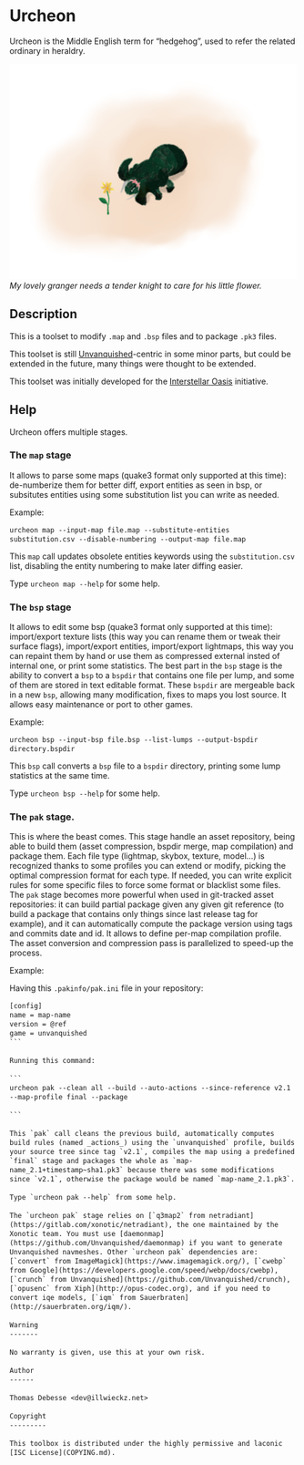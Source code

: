 Urcheon
=======

Urcheon is the Middle English term for “hedgehog”, used to refer the related ordinary in heraldry.

![Cute Granger](doc/cute-granger.512.png)  
_My lovely granger needs a tender knight to care for his little flower._

Description
-----------

This is a toolset to modify `.map` and `.bsp` files and to package `.pk3` files.

This toolset is still [Unvanquished](http://unvanquished.net)-centric in some minor parts, but could be extended in the future, many things were thought to be extended.

This toolset was initially developed for the [Interstellar Oasis](https://github.com/interstellar-oasis/interstellar-oasis) initiative.

Help
----

Urcheon offers multiple stages.

### The `map` stage

It allows to parse some maps (quake3 format only supported at this time): de-numberize them for better diff, export entities as seen in bsp, or subsitutes entities using some substitution list you can write as needed.

Example:

```
urcheon map --input-map file.map --substitute-entities substitution.csv --disable-numbering --output-map file.map
```

This `map` call updates obsolete entities keywords using the `substitution.csv` list, disabling the entity numbering to make later diffing easier.

Type `urcheon map --help` for some help.

### The `bsp` stage

It allows to edit some bsp (quake3 format only supported at this time): import/export texture lists (this way you can rename them or tweak their surface flags), import/export entities, import/export lightmaps, this way you can repaint them by hand or use them as compressed external insted of internal one, or print some statistics. The best part in the `bsp` stage is the ability to convert a `bsp` to a `bspdir` that contains one file per lump, and some of them are stored in text editable format. These `bspdir` are mergeable back in a new `bsp`, allowing many modification, fixes to maps you lost source. It allows easy maintenance or port to other games.

Example:

```
urcheon bsp --input-bsp file.bsp --list-lumps --output-bspdir directory.bspdir
```

This `bsp` call converts a `bsp` file to a `bspdir` directory, printing some lump statistics at the same time.

Type `urcheon bsp --help` for some help.

### The `pak` stage.

This is where the beast comes. This stage handle an asset repository, being able to build them (asset compression, bspdir merge, map compilation) and package them. Each file type (lightmap, skybox, texture, model…) is recognized thanks to some profiles you can extend or modify, picking the optimal compression format for each type. If needed, you can write explicit rules for some specific files to force some format or blacklist some files. The `pak` stage becomes more powerful when used in git-tracked asset repositories: it can build partial package given any given git reference (to build a package that contains only things since last release tag for example), and it can automatically compute the package version using tags and commits date and id. It allows to define per-map compilation profile. The asset conversion and compression pass is parallelized to speed-up the process.

Example:

Having this `.pakinfo/pak.ini` file in your repository:

````
[config]
name = map-name
version = @ref
game = unvanquished
```

Running this command:

```
urcheon pak --clean all --build --auto-actions --since-reference v2.1 --map-profile final --package

```

This `pak` call cleans the previous build, automatically computes build rules (named _actions_) using the `unvanquished` profile, builds your source tree since tag `v2.1`, compiles the map using a predefined `final` stage and packages the whole as `map-name_2.1+timestamp~sha1.pk3` because there was some modifications since `v2.1`, otherwise the package would be named `map-name_2.1.pk3`.

Type `urcheon pak --help` from some help.

The `urcheon pak` stage relies on [`q3map2` from netradiant](https://gitlab.com/xonotic/netradiant), the one maintained by the Xonotic team. You must use [daemonmap](https://github.com/Unvanquished/daemonmap) if you want to generate Unvanquished navmeshes. Other `urcheon pak` dependencies are: [`convert` from ImageMagick](https://www.imagemagick.org/), [`cwebp` from Google](https://developers.google.com/speed/webp/docs/cwebp), [`crunch` from Unvanquished](https://github.com/Unvanquished/crunch), [`opusenc` from Xiph](http://opus-codec.org), and if you need to convert iqe models, [`iqm` from Sauerbraten](http://sauerbraten.org/iqm/).

Warning
-------

No warranty is given, use this at your own risk.

Author
------

Thomas Debesse <dev@illwieckz.net>

Copyright
---------

This toolbox is distributed under the highly permissive and laconic [ISC License](COPYING.md).
